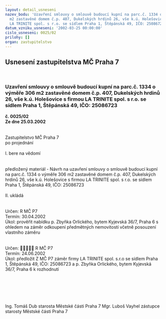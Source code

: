 ```yaml
---
layout: detail_usneseni
nazev_bodu: 'Uzavření smlouvy o smlouvě budoucí kupní na parc.č. 1334 o výměře 306
  m2 zastavěné domem č.p. 407, Dukelských hrdinů 26, vše k.ú. Holešovice s firmou
  LA TRINITE spol. s r.o. se sídlem Praha 1, Štěpánská 49, IČO: 25086723'
datum_vzniku_usneseni: '2002-03-25 00:00:00'
cislo_usneseni: 0025/02
prilohy: []
organ: zastupitelstvo
---
```

<div id="ucUsn_pList" class="usn">
	<span><h2>Usnesení zastupitelstva MČ Praha 7 </h2>
<br></span><div class="standBody">
<span><h3>Uzavření smlouvy o smlouvě budoucí kupní na parc.č. 1334 o výměře 306 m2 zastavěné domem č.p. 407, Dukelských hrdinů 26, vše k.ú. Holešovice s firmou LA TRINITE spol. s r.o. se sídlem Praha 1, Štěpánská 49, IČO: 25086723</h3></span><div class="center">
		<strong>č. 0025/02</strong><br>
	</div>
<div class="center">
		<strong>Ze dne 25.03.2002</strong><br><br>
	</div>
<br>Zastupitelstvo MČ Praha 7<br>po projednání<br><br>I.	bere na vědomí<br><br> <br>předložený materiál - Návrh na uzavření smlouvy o smlouvě budoucí kupní na parc.č. 1334 o výměře 306 m2 zastavěné domem č.p. 407, Dukelských hrdinů 26, vše k.ú. Holešovice s firmou LA TRINITE spol. s r.o. se sídlem Praha 1, Štěpánská 49, IČO: 25086723<br><br>II.	ukládá <br><br> <br>Určen:	R MČ P7<br>Termín: 30.04.2002<br>Úkol:	prověřit nabídku p. Zbyňka Orlického, bytem Kyjevská 36/7, Praha 6 s ohledem na záměr odkoupení předmětných nemovitostí včetně posouzení vlastního záměru  <br> <br> <br>Určen:	﷡﷡﷡﷡﷡	R MČ P7<br>Termín: 24.06.2002<br>Úkol:	předložit Z MČ P7 záměr firmy LA TRINITE spol. s.r.o se sídlem Praha 1, Štěpánská 49, IČO: 25086723 a p. Zbyňka Orlického, bytem Kyjevská 36/7, Praha 6 k rozhodnutí<br> <br><br><br><br> <br>	<br>Ing. Tomáš Dub starosta Městské části Praha 7	Mgr. Luboš Vayhel zástupce starosty Městské části Praha 7<br>	<br><br>
</div>
</div>